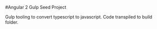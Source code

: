 #Angular 2 Gulp Seed Project

Gulp tooling to convert typescript to javascript. Code transpiled to build folder.